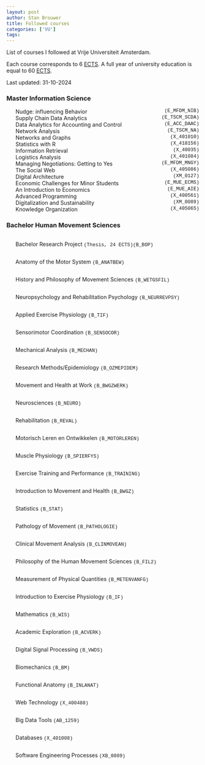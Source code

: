 ```yaml
---
layout: post
author: Stan Brouwer
title: Followed courses
categories: ['VU']
tags:
---
```


<style>
li {
  display: flex;
  justify-content: space-between;
}
.course-code {
  margin-left: auto;
  text-align: right;
  font-family: Menlo, Monaco, "Courier New", monospace; /* Technical font */
  font-size: 0.9em; /* Slightly smaller font size, about 1px smaller */
}

</style>

List of courses I followed at Vrije Universiteit Amsterdam.  
<!--excerpt-->
Each course corresponds to 6 <a href="https://education.ec.europa.eu/education-levels/higher-education/inclusive-and-connected-higher-education/european-credit-transfer-and-accumulation-system">ECTS</a>. A full year of university education is equal to 60 <a href="https://education.ec.europa.eu/education-levels/higher-education/inclusive-and-connected-higher-education/european-credit-transfer-and-accumulation-system">ECTS</a>. 

Last updated: 31-10-2024

### Master Information Science
- Nudge: influencing Behavior <span class="course-code">(E_MFDM_NIB)</span>
- Supply Chain Data Analytics <span class="course-code">(E_TSCM_SCDA)</span>
- Data Analytics for Accounting and Control <span class="course-code">(E_ACC_DAAC)</span>
- Network Analysis <span class="course-code">(E_TSCM_NA)</span>
- Networks and Graphs <span class="course-code">(X_401010)</span>
- Statistics with R <span class="course-code">(X_418156)</span>
- Information Retrieval <span class="course-code">(X_40035)</span>
- Logistics Analysis <span class="course-code">(X_401084)</span>
- Managing Negotiations: Getting to Yes <span class="course-code">(E_MFDM_MNGY)</span>
- The Social Web <span class="course-code">(X_405086)</span>
- Digital Architecture <span class="course-code">(XM_0127)</span>
- Economic Challenges for Minor Students <span class="course-code">(E_MUE_ECMS)</span>
- An Introduction to Economics <span class="course-code">(E_MUE_AIE)</span>
- Advanced Programming <span class="course-code">(X_400561)</span>
- Digitalization and Sustainability <span class="course-code">(XM_0089)</span>
- Knowledge Organization <span class="course-code">(X_405065)</span>

### Bachelor Human Movement Sciences
- Bachelor Research Project <span class="course-code">(Thesis, 24 ECTS)(B_BOP)</span>
- Anatomy of the Motor System <span class="course-code">(B_ANATBEW)</span>
- History and Philosophy of Movement Sciences <span class="course-code">(B_WETGSFIL)</span>
- Neuropsychology and Rehabilitation Psychology <span class="course-code">(B_NEURREVPSY)</span>
- Applied Exercise Physiology <span class="course-code">(B_TIF)</span>
- Sensorimotor Coordination <span class="course-code">(B_SENSOCOR)</span>
- Mechanical Analysis <span class="course-code">(B_MECHAN)</span>
- Research Methods/Epidemiology <span class="course-code">(B_OZMEPIDEM)</span>
- Movement and Health at Work <span class="course-code">(B_BWGZWERK)</span>
- Neurosciences <span class="course-code">(B_NEURO)</span>
- Rehabilitation <span class="course-code">(B_REVAL)</span>
- Motorisch Leren en Ontwikkelen <span class="course-code">(B_MOTORLEREN)</span>
- Muscle Physiology <span class="course-code">(B_SPIERFYS)</span>
- Exercise Training and Performance <span class="course-code">(B_TRAINING)</span>
- Introduction to Movement and Health <span class="course-code">(B_BWGZ)</span>
- Statistics <span class="course-code">(B_STAT)</span>
- Pathology of Movement <span class="course-code">(B_PATHOLOGIE)</span>
- Clinical Movement Analysis <span class="course-code">(B_CLINMOVEAN)</span>
- Philosophy of the Human Movement Sciences <span class="course-code">(B_FIL2)</span>
- Measurement of Physical Quantities <span class="course-code">(B_METENVANFG)</span>
- Introduction to Exercise Physiology <span class="course-code">(B_IF)</span>
- Mathematics <span class="course-code">(B_WIS)</span>
- Academic Exploration <span class="course-code">(B_ACVERK)</span>
- Digital Signal Processing <span class="course-code">(B_VWDS)</span>
- Biomechanics <span class="course-code">(B_BM)</span>
- Functional Anatomy <span class="course-code">(B_INLANAT)</span>

- Web Technology <span class="course-code">(X_400488)</span>
- Big Data Tools <span class="course-code">(AB_1259)</span>
- Databases <span class="course-code">(X_401008)</span>
- Software Engineering Processes <span class="course-code">(XB_0089)</span>
